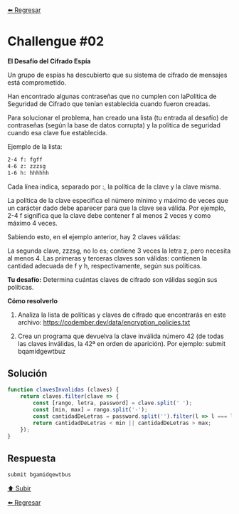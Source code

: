 [⬅️ Regresar](https://github.com/cosmoart/codember)

# Challengue #02

**El Desafío del Cifrado Espía**

Un grupo de espías ha descubierto que su sistema de cifrado de mensajes está comprometido.

Han encontrado algunas contraseñas que no cumplen con laPolítica de Seguridad de Cifrado que tenían establecida cuando fueron creadas.

Para solucionar el problema, han creado una lista (tu entrada al desafío) de contraseñas (según la base de datos corrupta) y la política de seguridad cuando esa clave fue establecida.

Ejemplo de la lista:

```bash
2-4 f: fgff
4-6 z: zzzsg
1-6 h: hhhhhh
```

Cada línea indica, separado por :, la política de la clave y la clave misma.

La política de la clave especifica el número mínimo y máximo de veces que un carácter dado debe aparecer para que la clave sea válida. Por ejemplo, 2-4 f significa que la clave debe contener f al menos 2 veces y como máximo 4 veces.

Sabiendo esto, en el ejemplo anterior, hay 2 claves válidas:

La segunda clave, zzzsg, no lo es; contiene 3 veces la letra z, pero necesita al menos 4. Las primeras y terceras claves son válidas: contienen la cantidad adecuada de f y h, respectivamente, según sus políticas.

**Tu desafío:**
Determina cuántas claves de cifrado son válidas según sus políticas.

**Cómo resolverlo**
1. Analiza la lista de políticas y claves de cifrado que encontrarás en este archivo: https://codember.dev/data/encryption_policies.txt

2. Crea un programa que devuelva la clave inválida número 42 (de todas las claves inválidas, la 42ª en orden de aparición). Por ejemplo:
submit bqamidgewtbuz

## Solución

```js
function clavesInvalidas (claves) {
	return claves.filter(clave => {
		const [rango, letra, password] = clave.split(' ');
		const [min, max] = rango.split('-');
		const cantidadDeLetras = password.split('').filter(l => l === letra.replace(':', '')).length;
		return cantidadDeLetras < min || cantidadDeLetras > max;
	});
}
```

## Respuesta

```bash
submit bgamidqewtbus
```

[⬆️ Subir](#challengue-02)

[⬅️ Regresar](https://github.com/cosmoart/codember)
